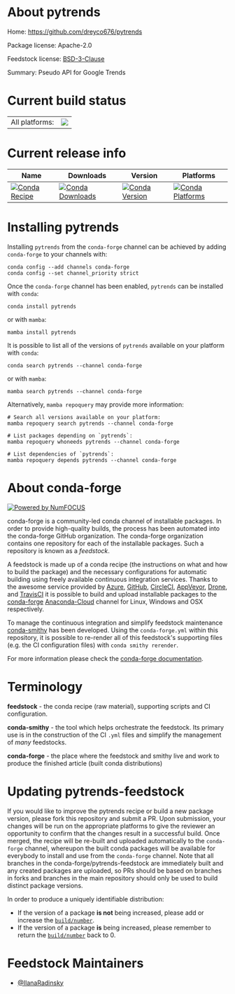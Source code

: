 About pytrends
==============

Home: https://github.com/dreyco676/pytrends

Package license: Apache-2.0

Feedstock license: [BSD-3-Clause](https://github.com/conda-forge/pytrends-feedstock/blob/main/LICENSE.txt)

Summary: Pseudo API for Google Trends

Current build status
====================


<table><tr><td>All platforms:</td>
    <td>
      <a href="https://dev.azure.com/conda-forge/feedstock-builds/_build/latest?definitionId=11296&branchName=main">
        <img src="https://dev.azure.com/conda-forge/feedstock-builds/_apis/build/status/pytrends-feedstock?branchName=main">
      </a>
    </td>
  </tr>
</table>

Current release info
====================

| Name | Downloads | Version | Platforms |
| --- | --- | --- | --- |
| [![Conda Recipe](https://img.shields.io/badge/recipe-pytrends-green.svg)](https://anaconda.org/conda-forge/pytrends) | [![Conda Downloads](https://img.shields.io/conda/dn/conda-forge/pytrends.svg)](https://anaconda.org/conda-forge/pytrends) | [![Conda Version](https://img.shields.io/conda/vn/conda-forge/pytrends.svg)](https://anaconda.org/conda-forge/pytrends) | [![Conda Platforms](https://img.shields.io/conda/pn/conda-forge/pytrends.svg)](https://anaconda.org/conda-forge/pytrends) |

Installing pytrends
===================

Installing `pytrends` from the `conda-forge` channel can be achieved by adding `conda-forge` to your channels with:

```
conda config --add channels conda-forge
conda config --set channel_priority strict
```

Once the `conda-forge` channel has been enabled, `pytrends` can be installed with `conda`:

```
conda install pytrends
```

or with `mamba`:

```
mamba install pytrends
```

It is possible to list all of the versions of `pytrends` available on your platform with `conda`:

```
conda search pytrends --channel conda-forge
```

or with `mamba`:

```
mamba search pytrends --channel conda-forge
```

Alternatively, `mamba repoquery` may provide more information:

```
# Search all versions available on your platform:
mamba repoquery search pytrends --channel conda-forge

# List packages depending on `pytrends`:
mamba repoquery whoneeds pytrends --channel conda-forge

# List dependencies of `pytrends`:
mamba repoquery depends pytrends --channel conda-forge
```


About conda-forge
=================

[![Powered by
NumFOCUS](https://img.shields.io/badge/powered%20by-NumFOCUS-orange.svg?style=flat&colorA=E1523D&colorB=007D8A)](https://numfocus.org)

conda-forge is a community-led conda channel of installable packages.
In order to provide high-quality builds, the process has been automated into the
conda-forge GitHub organization. The conda-forge organization contains one repository
for each of the installable packages. Such a repository is known as a *feedstock*.

A feedstock is made up of a conda recipe (the instructions on what and how to build
the package) and the necessary configurations for automatic building using freely
available continuous integration services. Thanks to the awesome service provided by
[Azure](https://azure.microsoft.com/en-us/services/devops/), [GitHub](https://github.com/),
[CircleCI](https://circleci.com/), [AppVeyor](https://www.appveyor.com/),
[Drone](https://cloud.drone.io/welcome), and [TravisCI](https://travis-ci.com/)
it is possible to build and upload installable packages to the
[conda-forge](https://anaconda.org/conda-forge) [Anaconda-Cloud](https://anaconda.org/)
channel for Linux, Windows and OSX respectively.

To manage the continuous integration and simplify feedstock maintenance
[conda-smithy](https://github.com/conda-forge/conda-smithy) has been developed.
Using the ``conda-forge.yml`` within this repository, it is possible to re-render all of
this feedstock's supporting files (e.g. the CI configuration files) with ``conda smithy rerender``.

For more information please check the [conda-forge documentation](https://conda-forge.org/docs/).

Terminology
===========

**feedstock** - the conda recipe (raw material), supporting scripts and CI configuration.

**conda-smithy** - the tool which helps orchestrate the feedstock.
                   Its primary use is in the construction of the CI ``.yml`` files
                   and simplify the management of *many* feedstocks.

**conda-forge** - the place where the feedstock and smithy live and work to
                  produce the finished article (built conda distributions)


Updating pytrends-feedstock
===========================

If you would like to improve the pytrends recipe or build a new
package version, please fork this repository and submit a PR. Upon submission,
your changes will be run on the appropriate platforms to give the reviewer an
opportunity to confirm that the changes result in a successful build. Once
merged, the recipe will be re-built and uploaded automatically to the
`conda-forge` channel, whereupon the built conda packages will be available for
everybody to install and use from the `conda-forge` channel.
Note that all branches in the conda-forge/pytrends-feedstock are
immediately built and any created packages are uploaded, so PRs should be based
on branches in forks and branches in the main repository should only be used to
build distinct package versions.

In order to produce a uniquely identifiable distribution:
 * If the version of a package **is not** being increased, please add or increase
   the [``build/number``](https://docs.conda.io/projects/conda-build/en/latest/resources/define-metadata.html#build-number-and-string).
 * If the version of a package **is** being increased, please remember to return
   the [``build/number``](https://docs.conda.io/projects/conda-build/en/latest/resources/define-metadata.html#build-number-and-string)
   back to 0.

Feedstock Maintainers
=====================

* [@IlanaRadinsky](https://github.com/IlanaRadinsky/)

